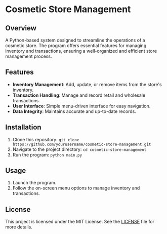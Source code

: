 # Cosmetic Store Management

## Overview
A Python-based system designed to streamline the operations of a cosmetic store. The program offers essential features for managing inventory and transactions, ensuring a well-organized and efficient store management process.

## Features
- **Inventory Management**: Add, update, or remove items from the store's inventory.
- **Transaction Handling**: Manage and record retail and wholesale transactions.
- **User Interface**: Simple menu-driven interface for easy navigation.
- **Data Integrity**: Maintains accurate and up-to-date records.

## Installation
1. Clone this repository: `git clone https://github.com/yourusername/cosmetic-store-management.git`
2. Navigate to the project directory: `cd cosmetic-store-management`
3. Run the program: `python main.py`

## Usage
1. Launch the program.
2. Follow the on-screen menu options to manage inventory and transactions.

## License
This project is licensed under the MIT License. See the [LICENSE](LICENSE) file for more details.


